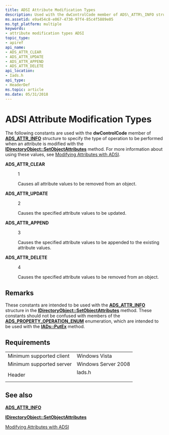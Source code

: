 ```yaml
---
title: ADSI Attribute Modification Types
description: Used with the dwControlCode member of ADS\_ATTR\_INFO structure to specify the type of operation to be performed when an attribute is modified with the IDirectoryObject SetObjectAttributes method.
ms.assetid: e9a454c8-e067-4730-97f4-85c4f5889e05
ms.tgt_platform: multiple
keywords:
- attribute modification types ADSI
topic_type:
- apiref
api_name:
- ADS_ATTR_CLEAR
- ADS_ATTR_UPDATE
- ADS_ATTR_APPEND
- ADS_ATTR_DELETE
api_location:
- Iads.h
api_type:
- HeaderDef
ms.topic: article
ms.date: 05/31/2018
---
```


# ADSI Attribute Modification Types

The following constants are used with the **dwControlCode** member of [**ADS\_ATTR\_INFO**](/windows/desktop/api/Iads/ns-iads-ads_attr_info) structure to specify the type of operation to be performed when an attribute is modified with the [**IDirectoryObject::SetObjectAttributes**](/windows/desktop/api/Iads/nf-iads-idirectoryobject-setobjectattributes) method. For more information about using these values, see [Modifying Attributes with ADSI](modifying-attributes-with-adsi.md).

<dl> <dt>

<span id="ADS_ATTR_CLEAR"></span><span id="ads_attr_clear"></span>**ADS\_ATTR\_CLEAR**
</dt> <dd> <dl> <dt>

1
</dt> <dt>



Causes all attribute values to be removed from an object.


</dt> </dl> </dd> <dt>

<span id="ADS_ATTR_UPDATE"></span><span id="ads_attr_update"></span>**ADS\_ATTR\_UPDATE**
</dt> <dd> <dl> <dt>

2
</dt> <dt>



Causes the specified attribute values to be updated.


</dt> </dl> </dd> <dt>

<span id="ADS_ATTR_APPEND"></span><span id="ads_attr_append"></span>**ADS\_ATTR\_APPEND**
</dt> <dd> <dl> <dt>

3
</dt> <dt>



Causes the specified attribute values to be appended to the existing attribute values.


</dt> </dl> </dd> <dt>

<span id="ADS_ATTR_DELETE"></span><span id="ads_attr_delete"></span>**ADS\_ATTR\_DELETE**
</dt> <dd> <dl> <dt>

4
</dt> <dt>



Causes the specified attribute values to be removed from an object.


</dt> </dl> </dd> </dl>

## Remarks

These constants are intended to be used with the [**ADS\_ATTR\_INFO**](/windows/desktop/api/Iads/ns-iads-ads_attr_info) structure in the [**IDirectoryObject::SetObjectAttributes**](/windows/desktop/api/Iads/nf-iads-idirectoryobject-setobjectattributes) method. These constants should not be confused with members of the [**ADS\_PROPERTY\_OPERATION\_ENUM**](/windows/win32/api/iads/ne-iads-ads_property_operation_enum) enumeration, which are intended to be used with the [**IADs::PutEx**](/windows/desktop/api/Iads/nf-iads-iads-putex) method.

## Requirements



|                                     |                                                                                   |
|-------------------------------------|-----------------------------------------------------------------------------------|
| Minimum supported client<br/> | Windows Vista<br/>                                                          |
| Minimum supported server<br/> | Windows Server 2008<br/>                                                    |
| Header<br/>                   | <dl> <dt>Iads.h</dt> </dl> |



## See also

<dl> <dt>

[**ADS\_ATTR\_INFO**](/windows/desktop/api/Iads/ns-iads-ads_attr_info)
</dt> <dt>

[**IDirectoryObject::SetObjectAttributes**](/windows/desktop/api/Iads/nf-iads-idirectoryobject-setobjectattributes)
</dt> <dt>

[Modifying Attributes with ADSI](modifying-attributes-with-adsi.md)
</dt> </dl>

 

 





